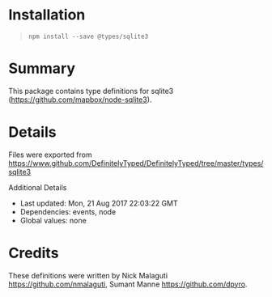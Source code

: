 # Installation
> `npm install --save @types/sqlite3`

# Summary
This package contains type definitions for sqlite3 (https://github.com/mapbox/node-sqlite3).

# Details
Files were exported from https://www.github.com/DefinitelyTyped/DefinitelyTyped/tree/master/types/sqlite3

Additional Details
 * Last updated: Mon, 21 Aug 2017 22:03:22 GMT
 * Dependencies: events, node
 * Global values: none

# Credits
These definitions were written by Nick Malaguti <https://github.com/nmalaguti>, Sumant Manne <https://github.com/dpyro>.
